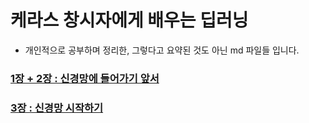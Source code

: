 # 케라스 창시자에게 배우는 딥러닝

- 개인적으로 공부하며 정리한, 그렇다고 요약된 것도 아닌 md 파일들 입니다.


### [1장 + 2장 : 신경망에 들어가기 앞서](https://github.com/ydy8989/AI_Stack/blob/master/keras%20markdown/1%EC%9E%A5~2%EC%9E%A5.md)
### [3장 : 신경망 시작하기](https://github.com/ydy8989/AI_Stack/blob/master/keras%20markdown/3%EC%9E%A5_%EC%8B%A0%EA%B2%BD%EB%A7%9D%20%EC%8B%9C%EC%9E%91%ED%95%98%EA%B8%B0.md)



